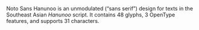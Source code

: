 Noto Sans Hanunoo is an unmodulated (“sans serif”) design for texts in the Southeast Asian _Hanunoo_ script. It contains 48 glyphs, 3 OpenType features, and supports 31 characters.